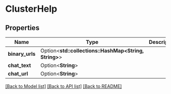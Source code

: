 # ClusterHelp

## Properties

Name | Type | Description | Notes
------------ | ------------- | ------------- | -------------
**binary_urls** | Option<**std::collections::HashMap<String, String>**> |  | [optional]
**chat_text** | Option<**String**> |  | [optional]
**chat_url** | Option<**String**> |  | [optional]

[[Back to Model list]](../README.md#documentation-for-models) [[Back to API list]](../README.md#documentation-for-api-endpoints) [[Back to README]](../README.md)


